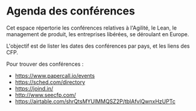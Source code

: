 # Agenda des conférences

Cet espace répertorie les conférences relatives à l'Agilité, le Lean, le management de produit, les entreprises libérées, se déroulant en Europe.

L'objectif est de lister les dates des conférences par pays, et les liens des CFP.

Pour trouver des conférences :
- https://www.papercall.io/events
- https://sched.com/directory
- https://joind.in/
- http://www.seecfp.com/
- https://airtable.com/shrQtsMYUlMMQSZ2P/tblAfvlQwnxHzUPTc
